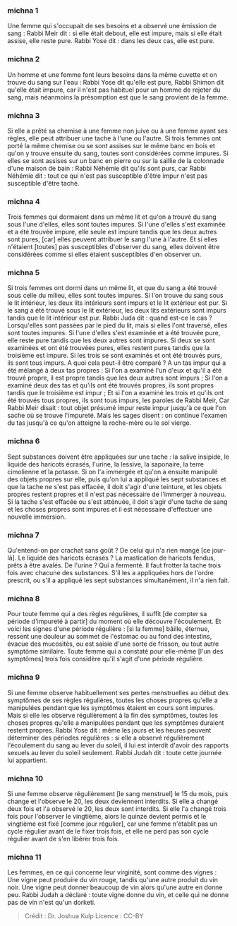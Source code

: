 
### michna 1
Une femme qui s'occupait de ses besoins et a observé une émission de sang : Rabbi Meir dit : si elle était debout, elle est impure, mais si elle était assise, elle reste pure. Rabbi Yose dit : dans les deux cas, elle est pure.

### michna 2
Un homme et une femme font leurs besoins dans la même cuvette et on trouve du sang sur l'eau : Rabbi Yose dit qu'elle est pure, Rabbi Shimon dit qu'elle était impure, car il n'est pas habituel pour un homme de rejeter du sang, mais néanmoins la présomption est que le sang provient de la femme.

### michna 3
Si elle a prêté sa chemise à une femme non juive ou à une femme ayant ses règles, elle peut attribuer une tache à l'une ou l'autre. Si trois femmes ont porté la même chemise ou se sont assises sur le même banc en bois et qu'on y trouve ensuite du sang, toutes sont considérées comme impures. Si elles se sont assises sur un banc en pierre ou sur la saillie de la colonnade d'une maison de bain : Rabbi Néhémie dit qu'ils sont purs, car Rabbi Néhémie dit : tout ce qui n'est pas susceptible d'être impur n'est pas susceptible d'être taché.

### michna 4
Trois femmes qui dormaient dans un même lit et qu'on a trouvé du sang sous l'une d'elles, elles sont toutes impures. Si l'une d'elles s'est examinée et a été trouvée impure, elle seule est impure tandis que les deux autres sont pures, [car] elles peuvent attribuer le sang l'une à l'autre. Et si elles n'étaient [toutes] pas susceptibles d'observer du sang, elles doivent être considérées comme si elles étaient susceptibles d'en observer un.

### michna 5
Si trois femmes ont dormi dans un même lit, et que du sang a été trouvé sous celle du milieu, elles sont toutes impures. Si l'on trouve du sang sous le lit intérieur, les deux lits intérieurs sont impurs et le lit extérieur est pur. Si le sang a été trouvé sous le lit extérieur, les deux lits extérieurs sont impurs tandis que le lit intérieur est pur. Rabbi Juda dit : quand est-ce le cas ?  Lorsqu'elles sont passées par le pied du lit, mais si elles l'ont traversé, elles sont toutes impures. Si l'une d'elles s'est examinée et a été trouvée pure, elle reste pure tandis que les deux autres sont impures. Si deux se sont examinées et ont été trouvées pures, elles restent pures tandis que la troisième est impure. Si les trois se sont examinés et ont été trouvés purs, ils sont tous impurs. A quoi cela peut-il être comparé ? A un tas impur qui a été mélangé à deux tas propres : Si l'on a examiné l'un d'eux et qu'il a été trouvé propre, il est propre tandis que les deux autres sont impurs ; Si l'on a examiné deux des tas et qu'ils ont été trouvés propres, ils sont propres tandis que le troisième est impur ; Et si l'on a examiné les trois et qu'ils ont été trouvés tous propres, ils sont tous impurs, les paroles de Rabbi Meir, Car Rabbi Meir disait : tout objet présumé impur reste impur jusqu'à ce que l'on sache où se trouve l'impureté. Mais les sages disent : on continue l'examen du tas jusqu'à ce qu'on atteigne la roche-mère ou le sol vierge.

### michna 6
Sept substances doivent être appliquées sur une tache : la salive insipide, le liquide des haricots écrasés, l'urine, la lessive, la saponaire, la terre cimolienne et la potasse. Si on l'a immergée et qu'on a ensuite manipulé des objets propres sur elle, puis qu'on lui a appliqué les sept substances et que la tache ne s'est pas effacée, il doit s'agir d'une teinture, et les objets propres restent propres et il n'est pas nécessaire de l'immerger à nouveau. Si la tache s'est effacée ou s'est atténuée, il doit s'agir d'une tache de sang et les choses propres sont impures et il est nécessaire d'effectuer une nouvelle immersion.

### michna 7
Qu'entend-on par crachat sans goût ? De celui qui n'a rien mangé [ce jour-là]. Le liquide des haricots écrasés ? La mastication de haricots fendus, prêts à être avalés. De l'urine ? Qui a fermenté. Il faut frotter la tache trois fois avec chacune des substances. S'il les a appliquées hors de l'ordre prescrit, ou s'il a appliqué les sept substances simultanément, il n'a rien fait.

### michna 8
Pour toute femme qui a des règles régulières, il suffit [de compter sa période d'impureté à partir] du moment où elle découvre l'écoulement. Et voici les signes d'une période régulière : [si la femme] bâille, éternue, ressent une douleur au sommet de l'estomac ou au fond des intestins, évacue des mucosités, ou est saisie d'une sorte de frisson, ou tout autre symptôme similaire. Toute femme qui a constaté pour elle-même [l'un des symptômes] trois fois considère qu'il s'agit d'une période régulière.

### michna 9
Si une femme observe habituellement ses pertes menstruelles au début des symptômes de ses règles régulières, toutes les choses propres qu'elle a manipulées pendant que les symptômes étaient en cours sont impures. Mais si elle les observe régulièrement à la fin des symptômes, toutes les choses propres qu'elle a manipulées pendant que les symptômes duraient restent propres. Rabbi Yose dit : même les jours et les heures peuvent déterminer des périodes régulières : si elle a observé régulièrement l'écoulement du sang au lever du soleil, il lui est interdit d'avoir des rapports sexuels au lever du soleil seulement. Rabbi Judah dit : toute cette journée lui appartient.

### michna 10
Si une femme observe régulièrement [le sang menstruel] le 15 du mois, puis change et l'observe le 20, les deux deviennent interdits. Si elle a changé deux fois et l'a observé le 20, les deux sont interdits. Si elle l'a changé trois fois pour l'observer le vingtième, alors le quinze devient permis et le vingtième est fixé [comme jour régulier], car une femme n'établit pas un cycle régulier avant de le fixer trois fois, et elle ne perd pas son cycle régulier avant de s'en libérer trois fois.

### michna 11
Les femmes, en ce qui concerne leur virginité, sont comme des vignes : Une vigne peut produire du vin rouge, tandis qu'une autre produit du vin noir. Une vigne peut donner beaucoup de vin alors qu'une autre en donne peu. Rabbi Judah a déclaré : toute vigne donne du vin, et celle qui ne donne pas de vin n'est qu'un dorketi.

>Crédit : Dr. Joshua Kulp
>Licence : CC-BY